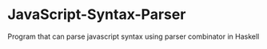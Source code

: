 # JavaScript-Syntax-Parser
Program that can parse javascript syntax using parser combinator in Haskell
